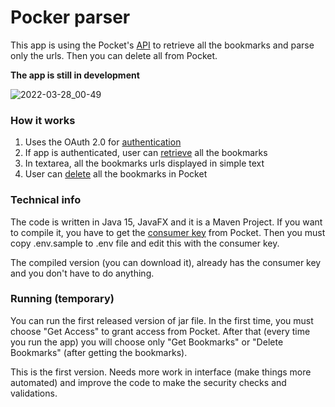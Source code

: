 # Pocker parser

This app is using the Pocket's [API](https://getpocket.com/developer/docs/overview) to retrieve all the
bookmarks and parse only the urls. Then you can delete all from Pocket.

**The app is still in development**

![2022-03-28_00-49](https://user-images.githubusercontent.com/50238022/160302684-a41bb5d8-f18e-475d-af0f-9417d7b3b6b7.png)

### How it works

1. Uses the OAuth 2.0 for [authentication](https://getpocket.com/developer/docs/authentication)
2. If app is authenticated, user can [retrieve](https://getpocket.com/developer/docs/v3/retrieve) all the bookmarks
3. In textarea, all the bookmarks urls displayed in simple text
4. User can [delete](https://getpocket.com/developer/docs/v3/modify) all the bookmarks in Pocket

### Technical info

The code is written in Java 15, JavaFX and it is a Maven Project. If you want to compile it, you have
to get the [consumer key](https://getpocket.com/developer/apps/new) from Pocket. 
Then you must copy .env.sample to .env file and edit this with the consumer key. 

The compiled version (you can download it), already has the consumer key and you don't have to do anything.

### Running (temporary)

You can run the first released version of jar file. In the first time, you must choose "Get Access" to 
grant access from Pocket.
After that (every time you run the app) you will choose only "Get Bookmarks" or "Delete Bookmarks" 
(after getting the bookmarks). 

This is the first version. Needs more work in interface (make things more automated) and improve the code
to make the security checks and validations.

